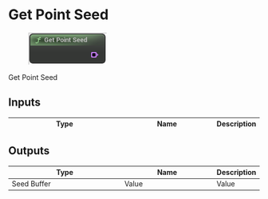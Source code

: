 # Get Point Seed

<div align="left" data-full-width="false">

<figure><img src="Get_Point_Seed.png" alt=""><figcaption></figcaption></figure>

</div>

Get Point Seed

## Inputs

<table>
<thead><tr><th width="250">Type</th><th width="200">Name</th><th>Description</th></tr></thead>
<tbody>
</tbody>
</table>

## Outputs

<table>
<thead><tr><th width="250">Type</th><th width="200">Name</th><th>Description</th></tr></thead>
<tbody>
<tr><td>Seed Buffer</td><td>Value</td><td>Value</td></tr>
</tbody>
</table>